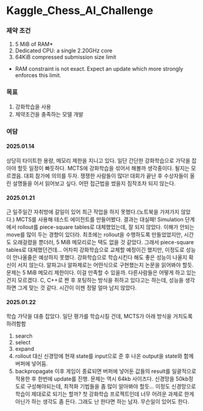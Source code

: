 # Kaggle_Chess_AI_Challenge
 
### 제약 조건
1. 5 MiB of RAM*
2. Dedicated CPU: a single 2.20GHz core
3. 64KiB compressed submission size limit
* RAM constraint is not exact. Expect an update which more strongly enforces this limit.

### 목표
 1. 강화학습을 사용
 2. 제약조건을 충족하는 모델 개발


### 여담
#### 2025.01.14 
 상당히 타이트한 용량, 메모리 제한을 지니고 있다. 일단 간단한 강화학습으로 가닥을 잡아야 할듯 일정이 빠듯하다.
 MCTS에 강화학습을 섞어서 해볼까 생각중이다. 될지는 모르겠음. 
 대회 참가에 의의를 두자. 쟁쟁한 사람들이 많다! 대회가 끝난 후 수상자들이 올린 설명들을 어서 읽어보고 싶다. 어떤 접근법을 썼을지 짐작조차 되지 않는다.

#### 2025.01.21
 근 일주일간 자취방에 갈일이 있어 최근 작업을 하지 못했다.(노트북을 가져가지 않았다.)
 MCTS를 사용해 테스트 에이전트를 만들어봤다.
 결과는 대실패!
 Simulation 단계에서 rollout를 piece-square tables로 대체했었는데, 잘 되지 않았다. 이해가 안되는 move를 많이 두는 경향이 있더라.
 최초에는 rollout을 수행하도록 만들었었지만, 시간도 오래걸렸을 뿐더러, 5 MiB 메모리로는 택도 없을 것 같았다.
 그래서 piece-square tables로 대체했던건데...
 어차피 강화학습으로 교체할 예정이긴 했지만, 이정도로 성능이 안나올줄은 예상하지 못했다.
 강화학습으로 학습시킨다 해도 좋은 성능이 나올지 확신이 서지 않는다. 알파고나 알파제로는 어떤식으로 구현했는지 논문을 읽어봐야 할듯.
 문제는 5 MiB 메모리 제한이다. 이걸 만족할 수 있을까.
 다른사람들은 어떻게 하고 있는건지 모르겠다. C, C++로 짠 후 포팅하는 방식을 취하고 있다고는 하는데, 성능을 생각하면 그게 맞는 것 같다.
 시간이 이젠 정말 얼마 남지 않았다.
 
 
#### 2025.01.22
 학습 가닥을 대충 잡았다. 일단 평가를 학습시킬 건데, MCTS가 아래 방식을 거치도록 하려함함
 1. search
 2. select
 3. expand
 4. rollout 대신 신경망에 현재 state를 input으로 준 후 나온 output을 state와 함께 버퍼에 넣어둠.
 5. backpropagate
 이후 게임이 종료되면 버퍼에 넣어둔 값들의 result를 일괄적으로 적용한 후 한번에 update를 진행.
 문제는 역시 64kb 사이즈다.
 신경망을 50kb정도로 구성해야되는데, 최적화 기법들을 좀 많이 알아봐야 할듯... 이정도 신경망으로 학습이 제대로로 되기는 할까?
 첫 강화학습 프로젝트인데 너무 어려운 과제로 한게 아닌가 하는 생각도 좀 든다.
 그래도 난 한다면 하는 남자. 무슨일이 있어도 한다.

